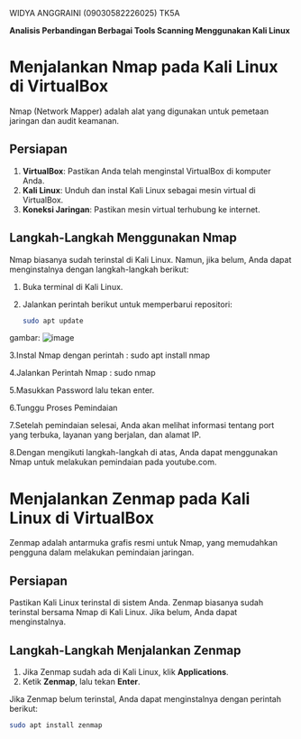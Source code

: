 WIDYA ANGGRAINI (09030582226025) TK5A

 **Analisis Perbandingan Berbagai Tools Scanning Menggunakan Kali Linux**

# Menjalankan Nmap pada Kali Linux di VirtualBox

Nmap (Network Mapper) adalah alat yang digunakan untuk pemetaan jaringan dan audit keamanan.

## Persiapan

1. **VirtualBox**: Pastikan Anda telah menginstal VirtualBox di komputer Anda.
2. **Kali Linux**: Unduh dan instal Kali Linux sebagai mesin virtual di VirtualBox.
3. **Koneksi Jaringan**: Pastikan mesin virtual terhubung ke internet.

## Langkah-Langkah Menggunakan Nmap

Nmap biasanya sudah terinstal di Kali Linux. Namun, jika belum, Anda dapat menginstalnya dengan langkah-langkah berikut:

1. Buka terminal di Kali Linux.
2. Jalankan perintah berikut untuk memperbarui repositori:

   ```bash
   sudo apt update
   
gambar:
   ![image](https://github.com/user-attachments/assets/b172ca98-26b4-4a5f-87e7-d43c87ea8296)

3.Instal Nmap dengan perintah : sudo apt install nmap

4.Jalankan Perintah Nmap : sudo nmap

5.Masukkan Password lalu tekan enter.

6.Tunggu Proses Pemindaian   

7.Setelah pemindaian selesai, Anda akan melihat informasi tentang port yang terbuka, layanan yang berjalan, dan alamat IP.

8.Dengan mengikuti langkah-langkah di atas, Anda dapat menggunakan Nmap untuk melakukan pemindaian pada youtube.com.

# Menjalankan Zenmap pada Kali Linux di VirtualBox

Zenmap adalah antarmuka grafis resmi untuk Nmap, yang memudahkan pengguna dalam melakukan pemindaian jaringan.

## Persiapan

Pastikan Kali Linux terinstal di sistem Anda. Zenmap biasanya sudah terinstal bersama Nmap di Kali Linux. Jika belum, Anda dapat menginstalnya.

## Langkah-Langkah Menjalankan Zenmap

1. Jika Zenmap sudah ada di Kali Linux, klik **Applications**.
2. Ketik **Zenmap**, lalu tekan **Enter**.

Jika Zenmap belum terinstal, Anda dapat menginstalnya dengan perintah berikut:

```bash
sudo apt install zenmap



